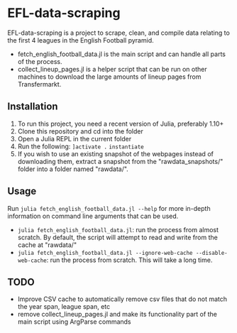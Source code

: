 # EFL-data-scraping

EFL-data-scraping is a project to scrape, clean, and compile data relating to the first 4 leagues in the English Football pyramid.

* fetch_english_football_data.jl is the main script and can handle all parts of the process.
* collect_lineup_pages.jl is a helper script that can be run on other machines to download the large amounts of lineup pages from Transfermarkt.

## Installation

1. To run this project, you need a recent version of Julia, preferably 1.10+
2. Clone this repository and cd into the folder
3. Open a Julia REPL in the current folder
4. Run the following:
`]activate .`
`instantiate`
5. If you wish to use an existing snapshot of the webpages instead of downloading them, extract a snapshot from the "rawdata_snapshots/" folder into a folder named "rawdata/".

## Usage

Run `julia fetch_english_football_data.jl --help` for more in-depth information on command line arguments that can be used.

* `julia fetch_english_football_data.jl`: run the process from almost scratch. By default, the script will attempt to read and write from the cache at "rawdata/"
* `julia fetch_english_football_data.jl --ignore-web-cache --disable-web-cache`: run the process from scratch. This will take a long time.

## TODO

* Improve CSV cache to automatically remove csv files that do not match the year span, league span, etc
* remove collect_lineup_pages.jl and make its functionality part of the main script using ArgParse commands
